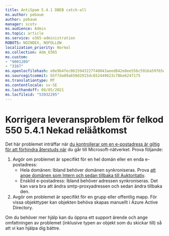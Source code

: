 ```yaml
---
title: AntiSpam 5.4.1 DBEB catch-all
ms.author: pebaum
author: pebaum
manager: scotv
ms.audience: Admin
ms.topic: article
ms.service: o365-administration
ROBOTS: NOINDEX, NOFOLLOW
localization_priority: Normal
ms.collection: Adm_O365
ms.custom:
- "9001209"
- "3167"
ms.openlocfilehash: e0e9b4fec0615943227f40043aeed842e8ee556c5916a59f65e79ce121ec9547
ms.sourcegitcommit: b5f7da89a650d2915dc652449623c78be6247175
ms.translationtype: MT
ms.contentlocale: sv-SE
ms.lasthandoff: 08/05/2021
ms.locfileid: "53932295"
---
```

# <a name="fix-delivery-issues-for-error-code-550-541-relay-access-denied"></a>Korrigera leveransproblem för felkod 550 5.4.1 Nekad reläåtkomst

Det här problemet inträffar när [du kontrollerar om en e-postadress är giltig för att förhindra återstuds när](https://docs.microsoft.com/exchange/mail-flow-best-practices/use-directory-based-edge-blocking) du går till Microsoft-nätverket. Prova följande:

1. Avgör om problemet är specifikt för en hel domän eller en enda e-postadress:
    - Hela domänen: Ibland behöver domänen synkroniseras. Prova [att ange domänen som Intern och sedan tillbaka till Auktoritativ](https://docs.microsoft.com/exchange/mail-flow-best-practices/manage-accepted-domains/manage-accepted-domains).
    - Enskild e-postadress: Ibland behöver adressen synkroniseras. Det kan vara bra att ändra smtp-proxyadressen och sedan ändra tillbaka den.
2. Avgör om problemet är specifikt för en grupp eller offentlig mapp. För vissa objekttyper kan objekten behöva skapas manuellt i Azure Active Directory.

Om du behöver mer hjälp kan du öppna ett support ärende och ange omfattningen av problemet (inklusive typen av objekt som du skickar till) så att vi kan hjälpa dig bättre.